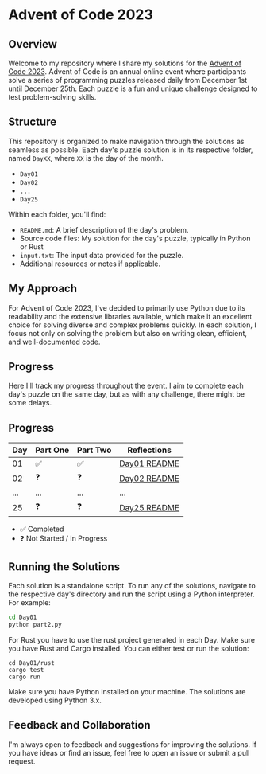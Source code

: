 # Advent of Code 2023

## Overview
Welcome to my repository where I share my solutions for the [Advent of Code 2023](https://adventofcode.com/2023). Advent of Code is an annual online event where participants solve a series of programming puzzles released daily from December 1st until December 25th. Each puzzle is a fun and unique challenge designed to test problem-solving skills.

## Structure
This repository is organized to make navigation through the solutions as seamless as possible. 
Each day's puzzle solution is in its respective folder, named `DayXX`, where `XX` is the day of the month.

- `Day01`
- `Day02`
- `...`
- `Day25`

Within each folder, you'll find:

- `README.md`: A brief description of the day's problem.
- Source code files: My solution for the day's puzzle, typically in Python or Rust
- `input.txt`: The input data provided for the puzzle.
- Additional resources or notes if applicable.

## My Approach
For Advent of Code 2023, I've decided to primarily use Python due to its readability and the extensive libraries available, which make it an excellent choice for solving diverse and complex problems quickly. In each solution, I focus not only on solving the problem but also on writing clean, efficient, and well-documented code.

## Progress
Here I'll track my progress throughout the event. 
I aim to complete each day's puzzle on the same day, but as with any challenge, there might be some delays.

## Progress

| Day | Part One | Part Two | Reflections |
|-----|----------|----------|-------------|
| 01  | ✅       | ✅       | [Day01 README](/Day01/README.md) |
| 02  | ❓       | ❓       | [Day02 README](/Day02/README.md) |
| ... | ...      | ...      | ...         |
| 25  | ❓       | ❓       | [Day25 README](/Day25/README.md) |

- ✅ Completed
- ❓ Not Started / In Progress

## Running the Solutions
Each solution is a standalone script. 
To run any of the solutions, navigate to the respective day's directory and run the script using a Python interpreter. 
For example:

```bash
cd Day01
python part2.py
```

For Rust you have to use the rust project generated in each Day. 
Make sure you have Rust and Cargo installed.
You can either test or run the solution:
```
cd Day01/rust
cargo test
cargo run
```

Make sure you have Python installed on your machine. The solutions are developed using Python 3.x.

## Feedback and Collaboration
I'm always open to feedback and suggestions for improving the solutions. 
If you have ideas or find an issue, feel free to open an issue or submit a pull request.

